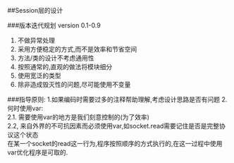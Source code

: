 ##Session层的设计

###版本迭代规划
version 0.1-0.9
  1. 不做异常处理
  2. 采用方便稳定的方式,而不是效率和节省空间
  3. 方法/类的设计不考虑通用性
  4. 按照通常的,直观的做法将模块细分
  5. 使用宽泛的类型
  6. 除非造成毁灭性的问题,尽可能使用不变量


###指导原则:
  1.如果编码时需要过多的注释帮助理解,考虑设计思路是否有问题
  2.何时使用var:  
    2.1. 需要使用var的地方是我们刻意控制的(为了效率)  
    2.2, 来自外界的不可抗因素而必须使用var,如socket.read需要记住是否是完整协议这个状态  
         在某一个socket的read这一行为,程序按照顺序的方式执行的,在这一过程中使用var优化程序是可取的.  
